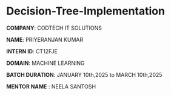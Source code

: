 # Decision-Tree-Implementation

**COMPANY**: CODTECH IT SOLUTIONS

**NAME**: PRIYERANJAN KUMAR

**INTERN ID**: CT12FJE

**DOMAIN**: MACHINE LEARNING

**BATCH DURATION**: JANUARY 10th,2025 to MARCH 10th,2025

**MENTOR NAME** : NEELA SANTOSH
